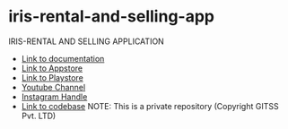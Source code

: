 # iris-rental-and-selling-app
IRIS-RENTAL AND SELLING APPLICATION

- [Link to documentation](https://docs.google.com/presentation/d/1iarKGYNGbCdwuBkBzp2qBsb-atlJVlDTnfl998O4iXU/edit?usp=sharing)
- [Link to Appstore](https://apps.apple.com/in/app/iris-rental-and-selling/id1664124763)
- [Link to Playstore](https://play.google.com/store/apps/details?id=com.irisrs)
- [Youtube Channel](https://www.youtube.com/@IRISRentalAndSelling)
- [Instagram Handle](https://www.instagram.com/irisapp.india/?igsh=MzRlODBiNWFlZA%3D%3D)
- [Link to codebase](https://github.com/iris-gk/iris) NOTE: This is a private repository (Copyright GITSS Pvt. LTD)
